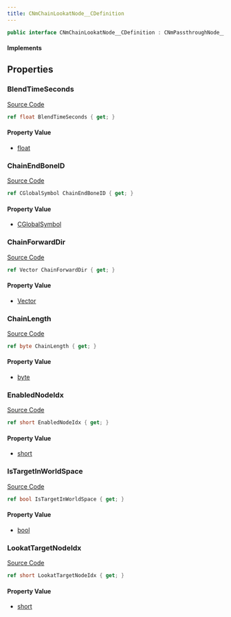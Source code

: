 ```yaml
---
title: CNmChainLookatNode__CDefinition
---
```


```csharp
public interface CNmChainLookatNode__CDefinition : CNmPassthroughNode__CDefinition, CNmPoseNode__CDefinition, CNmGraphNode__CDefinition, ISchemaClass<CNmGraphNode__CDefinition>, ISchemaClass<CNmPoseNode__CDefinition>, ISchemaClass<CNmPassthroughNode__CDefinition>, ISchemaClass<CNmChainLookatNode__CDefinition>, ISchemaField, ISchemaClass, INativeHandle
```

#### Implements

## Properties

### BlendTimeSeconds

[Source Code](https://github.com/swiftly-solution/swiftlys2/blob/main/managed/src/SwiftlyS2.Generated/Schemas/Interfaces/CNmChainLookatNode__CDefinition.cs#L23)

```csharp
ref float BlendTimeSeconds { get; }
```

#### Property Value

- [float](https://learn.microsoft.com/dotnet/api/system.single)

### ChainEndBoneID

[Source Code](https://github.com/swiftly-solution/swiftlys2/blob/main/managed/src/SwiftlyS2.Generated/Schemas/Interfaces/CNmChainLookatNode__CDefinition.cs#L17)

```csharp
ref CGlobalSymbol ChainEndBoneID { get; }
```

#### Property Value

- [CGlobalSymbol](/docs/api/shared/natives/cglobalsymbol)

### ChainForwardDir

[Source Code](https://github.com/swiftly-solution/swiftlys2/blob/main/managed/src/SwiftlyS2.Generated/Schemas/Interfaces/CNmChainLookatNode__CDefinition.cs#L29)

```csharp
ref Vector ChainForwardDir { get; }
```

#### Property Value

- [Vector](/docs/api/shared/natives/vector)

### ChainLength

[Source Code](https://github.com/swiftly-solution/swiftlys2/blob/main/managed/src/SwiftlyS2.Generated/Schemas/Interfaces/CNmChainLookatNode__CDefinition.cs#L25)

```csharp
ref byte ChainLength { get; }
```

#### Property Value

- [byte](https://learn.microsoft.com/dotnet/api/system.byte)

### EnabledNodeIdx

[Source Code](https://github.com/swiftly-solution/swiftlys2/blob/main/managed/src/SwiftlyS2.Generated/Schemas/Interfaces/CNmChainLookatNode__CDefinition.cs#L21)

```csharp
ref short EnabledNodeIdx { get; }
```

#### Property Value

- [short](https://learn.microsoft.com/dotnet/api/system.int16)

### IsTargetInWorldSpace

[Source Code](https://github.com/swiftly-solution/swiftlys2/blob/main/managed/src/SwiftlyS2.Generated/Schemas/Interfaces/CNmChainLookatNode__CDefinition.cs#L27)

```csharp
ref bool IsTargetInWorldSpace { get; }
```

#### Property Value

- [bool](https://learn.microsoft.com/dotnet/api/system.boolean)

### LookatTargetNodeIdx

[Source Code](https://github.com/swiftly-solution/swiftlys2/blob/main/managed/src/SwiftlyS2.Generated/Schemas/Interfaces/CNmChainLookatNode__CDefinition.cs#L19)

```csharp
ref short LookatTargetNodeIdx { get; }
```

#### Property Value

- [short](https://learn.microsoft.com/dotnet/api/system.int16)

